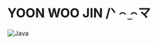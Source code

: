 # YOON WOO JIN /ᐠ ꤮ ̫꤮マ

![Java](https://img.shields.io/badge/Java-007396.svg?&style=for-the-badge&logo=Java&logoColor=white)

